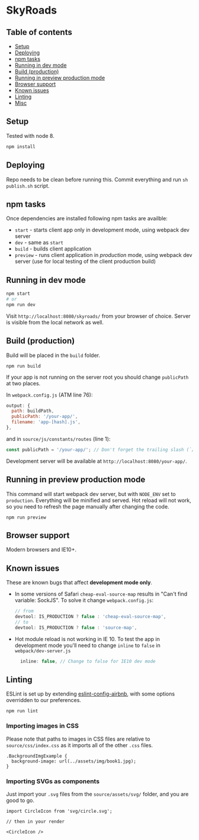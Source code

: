 # SkyRoads


## Table of contents

* [Setup](#user-content-setup)
* [Deploying](#user-content-deploying)
* [npm tasks](#user-content-npm-tasks)
* [Running in dev mode](#user-content-running-client-in-dev-mode)
* [Build (production)](#user-content-build-client-production)
* [Running in preview production mode](#user-content-running-client-in-preview-production-mode)
* [Browser support](#user-content-browser-support)
* [Known issues](#user-content-known-issues)
* [Linting](#user-content-linting)
* [Misc](#user-content-misc)


## Setup

Tested with node 8.

```sh
npm install
```

## Deploying

Repo needs to be clean before running this.
Commit everything and run `sh publish.sh` script.

## npm tasks

Once dependencies are installed following npm tasks are availble:

* `start` - starts client app only in development mode, using webpack dev server
* `dev` - same as `start`
* `build` - builds client application
* `preview` - runs client application in *production* mode, using webpack dev server (use for local testing of the client production build)

## Running in dev mode

```sh
npm start
# or
npm run dev
```

Visit `http://localhost:8080/skyroads/` from your browser of choice.
Server is visible from the local network as well.

## Build (production)

Build will be placed in the `build` folder.

```
npm run build
```

If your app is not running on the server root you should change `publicPath` at two places.

In `webpack.config.js` (ATM line 76):

```js
output: {
  path: buildPath,
  publicPath: '/your-app/',
  filename: 'app-[hash].js',
},
```

and in `source/js/constants/routes` (line 1):

```js
const publicPath = '/your-app/'; // Don't forget the trailing slash (`/`).
```

Development server will be available at `http://localhost:8080/your-app/`.

## Running in preview production mode

This command will start webpack dev server, but with `NODE_ENV` set to `production`.
Everything will be minified and served.
Hot reload will not work, so you need to refresh the page manually after changing the code.

```
npm run preview
```

## Browser support

Modern browsers and IE10+.

## Known issues

These are known bugs that affect **development mode only**.

* In some versions of Safari `cheap-eval-source-map` results in
  "Can't find variable: SockJS".
  To solve it change `webpack.config.js`:

  ```js
  // from
  devtool: IS_PRODUCTION ? false : 'cheap-eval-source-map',
  // to
  devtool: IS_PRODUCTION ? false : 'source-map',
  ```

* Hot module reload is not working in IE 10.
  To test the app in development mode you'll need to change
  `inline` to `false` in `webpack/dev-server.js`

  ```js
    inline: false, // Change to false for IE10 dev mode
  ```


## Linting

ESLint is set up by extending [eslint-config-airbnb](https://www.npmjs.com/package/eslint-config-airbnb),
with some options overridden to our preferences.

```
npm run lint
```

### Importing images in CSS

Please note that paths to images in CSS files are relative to `source/css/index.css` as it imports all of the other `.css` files.

```
.BackgroundImgExample {
  background-image: url(../assets/img/book1.jpg);
}
```

### Importing SVGs as components

Just import your `.svg` files from the `source/assets/svg/` folder, and you are good to go.

```
import CircleIcon from 'svg/circle.svg';

// then in your render

<CircleIcon />
```
